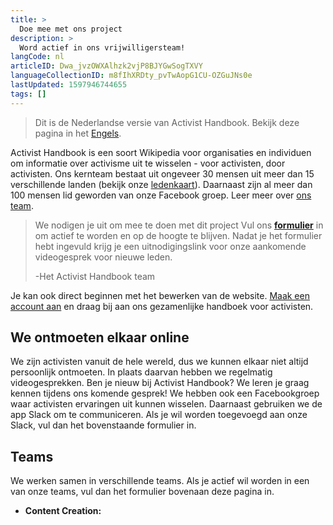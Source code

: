 ```yaml
---
title: >
  Doe mee met ons project
description: >
  Word actief in ons vrijwilligersteam!
langCode: nl
articleID: Dwa_jvzOWXAlhzk2vjP8BJYGwSogTXVY
languageCollectionID: m8fIhXRDty_pvTwAopG1CU-OZGuJNs0e
lastUpdated: 1597946744655
tags: []
---
```


> Dit is de Nederlandse versie van Activist Handbook. Bekijk deze pagina in het [Engels](/join).

Activist Handbook is een soort Wikipedia voor organisaties en individuen om informatie over activisme uit te wisselen - voor activisten, door activisten. Ons kernteam bestaat uit ongeveer 30 mensen uit meer dan 15 verschillende landen (bekijk onze [ledenkaart](/map)). Daarnaast zijn al meer dan 100 mensen lid geworden van onze Facebook groep. Leer meer over [ons team](/about).

> We nodigen je uit om mee te doen met dit project Vul ons [**formulier**](https://docs.google.com/forms/d/e/1FAIpQLSc77m2XPHKRb1v2pJi82UCxEw5lmV390kdk_gGreRtjK9MqHg/viewform) in om actief te worden en op de hoogte te blijven. Nadat je het formulier hebt ingevuld krijg je een uitnodigingslink voor onze aankomende videogesprek voor nieuwe leden.
> 
> \-Het Activist Handbook team

Je kan ook direct beginnen met het bewerken van de website. [Maak een account aan](/register) en draag bij aan ons gezamenlijke handboek voor activisten.

## We ontmoeten elkaar online

We zijn activisten vanuit de hele wereld, dus we kunnen elkaar niet altijd persoonlijk ontmoeten. In plaats daarvan hebben we regelmatig videogesprekken. Ben je nieuw bij Activist Handbook? We leren je graag kennen tijdens ons komende gesprek! We hebben ook een Facebookgroep waar activisten ervaringen uit kunnen wisselen. Daarnaast gebruiken we de app Slack om te communiceren. Als je wil worden toegevoegd aan onze Slack, vul dan het bovenstaande formulier in.

## Teams

We werken samen in verschillende teams. Als je actief wil worden in een van onze teams, vul dan het formulier bovenaan deze pagina in.

-   **Content Creation:**